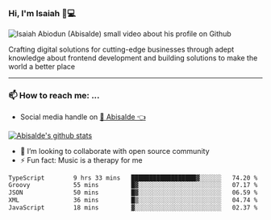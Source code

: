### Hi, I'm Isaiah 🌻💻

<img src="https://res.cloudinary.com/abisalde/image/upload/c_scale,h_311,w_816/v1616039512/Abisalde_github.gif" alt="Isaiah Abiodun (Abisalde) small video about his profile on Github">

Crafting digital solutions for cutting-edge businesses through adept knowledge about frontend development and building solutions to make the world a better place
<hr>

### 📫 How to reach me: ...
- Social media handle on <a href="https://twitter.com/abisalde">🔔  Abisalde   👈</a>


[![Abisalde's github stats](https://github-readme-stats.vercel.app/api?username=abisalde)](https://github.com/abisalde/github-readme-stats)

- 👯 I’m looking to collaborate with open source community
- ⚡ Fun fact: Music is a therapy for me


<!--
**abisalde/Abisalde** is a ✨ _special_ ✨ repository because its `README.md` (this file) appears on your GitHub profile.

Here are some ideas to get you started:


- 👯 I’m looking to collaborate with open source community
- 🤔 I’m looking for help with ...
- 💬 Ask me about ...
- 📫 How to reach me: ...
- 😄 Pronouns: ...
- ⚡ Fun fact: ...
-->

<!--START_SECTION:waka-->

```txt
TypeScript        9 hrs 33 mins   ██████████████████▓░░░░░░   74.20 %
Groovy            55 mins         █▓░░░░░░░░░░░░░░░░░░░░░░░   07.17 %
JSON              50 mins         █▓░░░░░░░░░░░░░░░░░░░░░░░   06.59 %
XML               36 mins         █▒░░░░░░░░░░░░░░░░░░░░░░░   04.74 %
JavaScript        18 mins         ▓░░░░░░░░░░░░░░░░░░░░░░░░   02.37 %
```

<!--END_SECTION:waka-->

